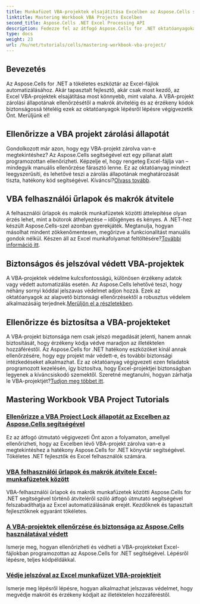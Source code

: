 ```yaml
---
title: Munkafüzet VBA-projektek elsajátítása Excelben az Aspose.Cells segítségével
linktitle: Mastering Workbook VBA Projects Excelben
second_title: Aspose.Cells .NET Excel Processing API
description: Fedezze fel az átfogó Aspose.Cells for .NET oktatóanyagokat az Excel VBA projektek zárolási állapotának ellenőrzéséhez, a felhasználói űrlapok átviteléhez és a VBA projekt védelméhez.
type: docs
weight: 23
url: /hu/net/tutorials/cells/mastering-workbook-vba-project/
---
```

## Bevezetés

Az Aspose.Cells for .NET a tökéletes eszköztár az Excel-fájlok automatizálásához. Akár tapasztalt fejlesztő, akár csak most kezdő, az Excel VBA-projektek elsajátítása most könnyebb, mint valaha. A VBA-projekt zárolási állapotának ellenőrzésétől a makrók átviteléig és az érzékeny kódok biztonságossá tételéig ezek az oktatóanyagok lépésről lépésre végigvezetik Önt. Merüljünk el!

## Ellenőrizze a VBA projekt zárolási állapotát

Gondolkozott már azon, hogy egy VBA-projekt zárolva van-e megtekintéshez? Az Aspose.Cells segítségével ezt egy pillanat alatt programozottan ellenőrizheti. Képzelje el, hogy rengeteg Excel-fájlja van – mindegyik manuális ellenőrzése fárasztó lenne. Ez az oktatóanyag mindezt leegyszerűsíti, és lehetővé teszi a zárolás állapotának meghatározását tiszta, hatékony kód segítségével. Kíváncsi?[Olvass tovább](./check-vba-project-lock-status/).

## VBA felhasználói űrlapok és makrók átvitele

 A felhasználói űrlapok és makrók munkafüzetek közötti áttelepítése olyan érzés lehet, mint a bútorok áthelyezése – időigényes és kényes. A .NET-hez készült Aspose.Cells-szel azonban gyerekjáték. Megtanulja, hogyan másolhat mindent zökkenőmentesen, megőrizve a funkcionalitást manuális gondok nélkül. Készen áll az Excel munkafolyamat feltöltésére?[További információ itt](./transfer-vba-user-form-and-macro/).

## Biztonságos és jelszóval védett VBA-projektek

 A VBA-projektek védelme kulcsfontosságú, különösen érzékeny adatok vagy védett automatizálás esetén. Az Aspose.Cells lehetővé teszi, hogy néhány sornyi kóddal jelszavas védelmet adjon hozzá. Ezek az oktatóanyagok az alapvető biztonsági ellenőrzésektől a robusztus védelem alkalmazásáig terjednek.[Merüljön el a részletekben](./password-protect-vba-projects/).

## Ellenőrizze és biztosítsa a VBA-projekteket

 A VBA-projekt biztonsága nem csak jelszó megadását jelenti, hanem annak biztosítását, hogy érzékeny kódja védve maradjon az illetéktelen hozzáféréstől. Az Aspose.Cells for .NET hatékony eszközöket kínál annak ellenőrzésére, hogy egy projekt már védett-e, és további biztonsági intézkedéseket alkalmazhat. Ez az oktatóanyag végigvezeti ezen feladatok programozott kezelésén, így biztosítva, hogy Excel-projektjei biztonságban legyenek a kíváncsiskodó szemektől. Szeretné megtanulni, hogyan zárhatja le VBA-projektjét?[Tudjon meg többet itt](./check-and-secure-vba-projects-is-protected/).

## Mastering Workbook VBA Project Tutorials
### [Ellenőrizze a VBA Project Lock állapotát az Excelben az Aspose.Cells segítségével](./check-vba-project-lock-status/)
Ez az átfogó útmutató végigvezeti Önt azon a folyamaton, amellyel ellenőrizheti, hogy az Excelben lévő VBA-projekt zárolva van-e a megtekintéshez a hatékony Aspose.Cells for .NET könyvtár segítségével. Tökéletes .NET fejlesztők és Excel felhasználók számára.
### [VBA felhasználói űrlapok és makrók átvitele Excel-munkafüzetek között](./transfer-vba-user-form-and-macro/)
VBA-felhasználói űrlapok és makrók munkafüzetek közötti Aspose.Cells for .NET segítségével történő átviteléről szóló átfogó útmutató segítségével felszabadíthatja az Excel automatizálásának erejét. Kezdőknek és tapasztalt fejlesztőknek egyaránt tökéletes.
### [A VBA-projektek ellenőrzése és biztonsága az Aspose.Cells használatával védett](./check-and-secure-vba-projects-is-protected/)
Ismerje meg, hogyan ellenőrizheti és védheti a VBA-projekteket Excel-fájlokban programozottan az Aspose.Cells for .NET segítségével. Lépésről lépésre, teljes kódpéldákkal.
### [Védje jelszóval az Excel munkafüzet VBA-projektjeit](./password-protect-vba-projects/)
Ismerje meg lépésről lépésre, hogyan alkalmazhat jelszavas védelmet, hogy megvédje makróit és érzékeny kódjait az illetéktelen hozzáféréstől.